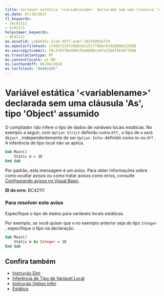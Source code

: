 ```yaml
---
title: Variável estática '<variablename>' declarada sem uma cláusula 'As', tipo 'Object' assumido
ms.date: 07/20/2015
f1_keywords:
- vbc42111
- bc42111
helpviewer_keywords:
- BC42111
ms.assetid: ca6b625c-21a5-45f7-ac67-282f6993a724
ms.openlocfilehash: cfe697214f29d6cbe151ff9b6c9c02609b215506
ms.sourcegitcommit: f8c270376ed905f6a8896ce0fe25b4f4b38ff498
ms.translationtype: MT
ms.contentlocale: pt-BR
ms.lasthandoff: 06/04/2020
ms.locfileid: "84402285"
---
```

# <a name="static-variable-variablename-declared-without-an-as-clause-type-of-object-assumed"></a>Variável estática '\<variablename>' declarada sem uma cláusula 'As', tipo 'Object' assumido

O compilador não infere o tipo de dados de variáveis locais estáticas. No exemplo a seguir, com `Option Strict` definido como `Off` , o tipo de `m` será `Object` , independentemente de ser `Option Infer` definido como `On` ou `Off` . A inferência de tipo local não se aplica.

```vb
Sub Main()
    Static m = 10
End Sub
```

Por padrão, esta mensagem é um aviso. Para obter informações sobre como ocultar avisos ou como tratar avisos como erros, consulte [Configurando avisos no Visual Basic](/visualstudio/ide/configuring-warnings-in-visual-basic).

**ID do erro:** BC42111

### <a name="to-address-this-warning"></a>Para resolver este aviso

Especifique o tipo de dados para variáveis locais estáticas.

Por exemplo, se você quiser que `m` no exemplo anterior seja do tipo `Integer` , especifique o tipo na declaração.

```vb
Sub Main()
    Static m As Integer = 10
End Sub
```

## <a name="see-also"></a>Confira também

- [Instrução Dim](../language-reference/statements/dim-statement.md)
- [Inferência de Tipo de Variável Local](../programming-guide/language-features/variables/local-type-inference.md)
- [Instrução Option Infer](../language-reference/statements/option-infer-statement.md)
- [Estático](../language-reference/modifiers/static.md)
